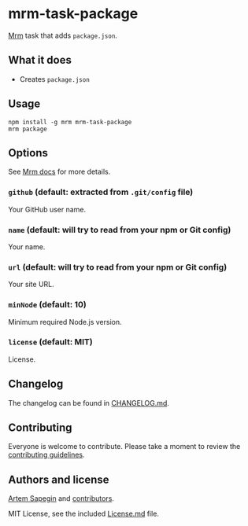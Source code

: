<!-- package.json -->

# mrm-task-package

[Mrm](https://github.com/sapegin/mrm) task that adds `package.json`.

## What it does

- Creates `package.json`

## Usage

```
npm install -g mrm mrm-task-package
mrm package
```

## Options

See [Mrm docs](../../docs/Getting_started.md) for more details.

### `github` (default: extracted from `.git/config` file)

Your GitHub user name.

### `name` (default: will try to read from your npm or Git config)

Your name.

### `url` (default: will try to read from your npm or Git config)

Your site URL.

### `minNode` (default: 10)

Minimum required Node.js version.

### `license` (default: MIT)

License.

## Changelog

The changelog can be found in [CHANGELOG.md](CHANGELOG.md).

## Contributing

Everyone is welcome to contribute. Please take a moment to review the [contributing guidelines](../../Contributing.md).

## Authors and license

[Artem Sapegin](https://sapegin.me) and [contributors](https://github.com/sapegin/mrm/graphs/contributors).

MIT License, see the included [License.md](License.md) file.
